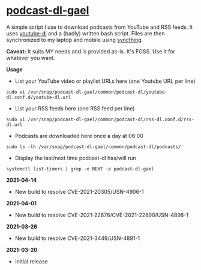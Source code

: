 # [podcast-dl-gael](https://snapcraft.io/podcast-dl-gael)

A simple script I use to download podcasts from YouTube and RSS feeds. It uses [youtube-dl](https://youtube-dl.org/) and a (badly) written bash script. Files are then synchronized to my laptop and mobile using [syncthing](https://snapcraft.io/syncthing-gael).

**Caveat:** It suits MY needs and is provided as-is. It's FOSS. Use it for whatever you want.

**Usage**

* List your YouTube video or playlist URLs here (one Youtube URL per line)
```
sudo vi /var/snap/podcast-dl-gael/common/podcast-dl/youtube-dl.conf.d/youtube-dl.url
```

* List your RSS feeds here (one RSS feed per line)
```
sudo vi /var/snap/podcast-dl-gael/common/podcast-dl/rss-dl.conf.d/rss-dl.url
```

* Podcasts are downloaded here once a day at 06:00
```
sudo ls -lh /var/snap/podcast-dl-gael/common/podcast-dl/podcasts/
```

* Display the last/next time podcast-dl has/will run
```
systemctl list-timers | grep -e NEXT -e podcast-dl-gael
```

**2021-04-14**
* New build to resolve CVE-2021-20305/USN-4906-1

**2021-04-01**
* New build to resolve CVE-2021-22876/CVE-2021-22890/USN-4898-1

**2021-03-26**
* New build to resolve CVE-2021-3449/USN-4891-1

**2021-03-20**
* Initial release
